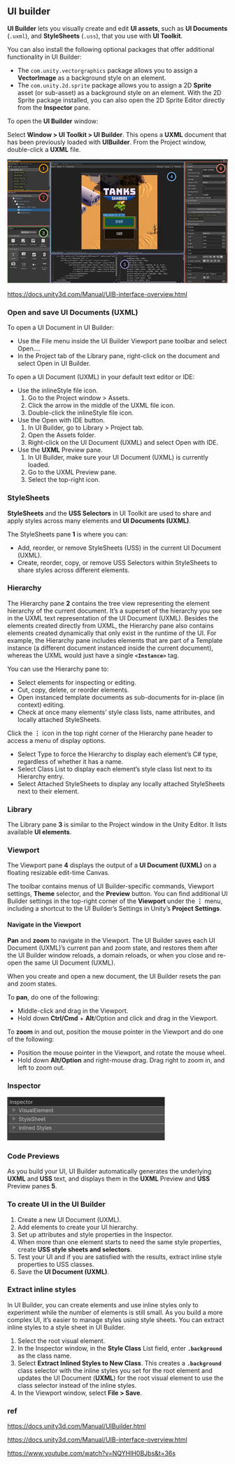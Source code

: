 ## UI builder 

**UI Builder** lets you visually create and edit **UI assets**, such as **UI Documents** (`.uxml`), and **StyleSheets** (`.uss`), that you use with **UI Toolkit**.

You can also install the following optional packages that offer additional functionality in UI Builder:

- The `com.unity.vectorgraphics` package allows you to assign a **VectorImage** as a background style on an element.
- The `com.unity.2d.sprite` package allows you to assign a 2D **Sprite** asset (or sub-asset) as a background style on an element. With the 2D Sprite package installed, you can also open the 2D Sprite Editor directly from the **Inspector** pane.

To open the **UI Builder** window:

Select **Window > UI Toolkit > UI Builder**. This opens a **UXML** document that has been previously loaded with **UIBuilder**. From the Project window, double-click a **UXML** file.


![](./img/UIBuilderAnnotatedMainWindow.png)

https://docs.unity3d.com/Manual/UIB-interface-overview.html

### Open and save UI Documents (UXML)

To open a UI Document in UI Builder:

- Use the File menu inside the UI Builder Viewport pane toolbar and select Open….
- In the Project tab of the Library pane, right-click on the document and select Open in UI Builder.

To open a UI Document (UXML) in your default text editor or IDE:

- Use the inlineStyle file icon.
  1. Go to the Project window > Assets.
  2. Click the arrow in the middle of the UXML file icon.
  3. Double-click the inlineStyle file icon.
- Use the Open with IDE button.
  1. In UI Builder, go to Library > Project tab.
  2. Open the Assets folder.
  3. Right-click on the UI Document (UXML) and select Open with IDE.
- Use the **UXML** Preview pane.
  1. In UI Builder, make sure your UI Document (UXML) is currently loaded.
  2. Go to the UXML Preview pane.
  3. Select the top-right icon.



### StyleSheets
**StyleSheets** and the **USS Selectors** in UI Toolkit are used to share and apply styles across many elements and **UI Documents (UXML)**.

The StyleSheets pane **1** is where you can:

- Add, reorder, or remove StyleSheets (USS) in the current UI Document (UXML).
- Create, reorder, copy, or remove USS Selectors within StyleSheets to share styles across different elements.


### Hierarchy

The Hierarchy pane **2** contains the tree view representing the element hierarchy of the current document. It’s a superset of the hierarchy you see in the UXML text representation of the UI Document (UXML). Besides the elements created directly from UXML, the Hierarchy pane also contains elements created dynamically that only exist in the runtime of the UI. For example, the Hierarchy pane includes elements that are part of a Template instance (a different document instanced inside the current document), whereas the UXML would just have a single **`<Instance>`** tag.

  
You can use the Hierarchy pane to:

- Select elements for inspecting or editing.
- Cut, copy, delete, or reorder elements.
- Open instanced template documents as sub-documents for in-place (in context) editing.
- Check at once many elements’ style class lists, name attributes, and locally attached StyleSheets. 
  
Click the **⋮** icon in the top right corner of the Hierarchy pane header to access a menu of display options.

- Select Type to force the Hierarchy to display each element’s C# type, regardless of whether it has a name.
- Select Class List to display each element’s style class list next to its Hierarchy entry.
- Select Attached StyleSheets to display any locally attached StyleSheets next to their element.  
  


### Library
The Library pane **3** is similar to the Project window in the Unity Editor. It lists available **UI elements**.

### Viewport
The Viewport pane **4** displays the output of a **UI Document (UXML)** on a floating resizable edit-time Canvas. 

The toolbar contains menus of UI Builder-specific commands, Viewport settings, **Theme** selector, and the **Preview** button. You can find additional UI Builder settings in the top-right corner of the **Viewport** under the **⋮** menu, including a shortcut to the UI Builder’s Settings in Unity’s **Project Settings**.

#### Navigate in the Viewport

**Pan** and **zoom** to navigate in the Viewport. The UI Builder saves each UI Document (UXML)’s current pan and zoom state, and restores them after the UI Builder window reloads, a domain reloads, or when you close and re-open the same UI Document (UXML).

When you create and open a new document, the UI Builder resets the pan and zoom states.

To **pan**, do one of the following:

- Middle-click and drag in the Viewport.
- Hold down **Ctrl/Cmd** + **Alt**/Option and click and drag in the Viewport.


To **zoom** in and out, position the mouse pointer in the Viewport and do one of the following:

- Position the mouse pointer in the Viewport, and rotate the mouse wheel.
- Hold down **Alt/Option** and right-mouse drag. Drag right to zoom in, and left to zoom out.


### Inspector
![](./img/inspector.png)

### Code Previews
As you build your UI, UI Builder automatically generates the underlying **UXML** and **USS** text, and displays them in the **UXML** Preview and **USS** Preview panes **5**.


### To create UI in the UI Builder
1. Create a new UI Document (UXML).
2. Add elements to create your UI hierarchy.
3. Set up attributes and style properties in the Inspector.
4. When more than one element starts to need the same style properties, create **USS style sheets and selectors**.
5. Test your UI and if you are satisfied with the results, extract inline style properties to USS classes.
6. Save the **UI Document (UXML)**.
 

### Extract inline styles
In UI Builder, you can create elements and use inline styles only to experiment while the number of elements is still small. As you build a more complex UI, it’s easier to manage styles using style sheets. You can extract inline styles to a style sheet in UI Builder.


1. Select the root visual element.
2. In the Inspector window, in the **Style Class** List field, enter **`.background`** as the class name.
3. Select **Extract Inlined Styles to New Class**. This creates a **`.background`** class selector with the inline styles you set for the root element and updates the UI Document (**UXML**) for the root visual element to use the class selector instead of the inline styles.
4. In the Viewport window, select **File > Save**.




### ref 

https://docs.unity3d.com/Manual/UIBuilder.html

https://docs.unity3d.com/Manual/UIB-interface-overview.html

https://www.youtube.com/watch?v=NQYHIH0BJbs&t=36s



